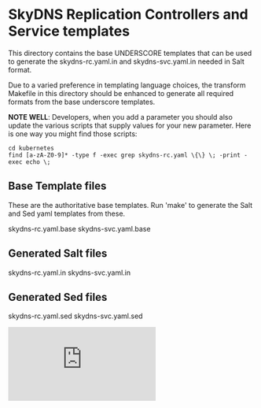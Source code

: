 # SkyDNS Replication Controllers and Service templates

This directory contains the base UNDERSCORE templates that can be used
to generate the skydns-rc.yaml.in and skydns-svc.yaml.in needed in Salt format.

Due to a varied preference in templating language choices, the transform
Makefile in this directory should be enhanced to generate all required
formats from the base underscore templates.

**NOTE WELL**: Developers, when you add a parameter you should also
update the various scripts that supply values for your new parameter.
Here is one way you might find those scripts:
```
cd kubernetes
find [a-zA-Z0-9]* -type f -exec grep skydns-rc.yaml \{\} \; -print -exec echo \;
```

## Base Template files

These are the authoritative base templates.
Run 'make' to generate the Salt and Sed yaml templates from these.

skydns-rc.yaml.base
skydns-svc.yaml.base

## Generated Salt files

skydns-rc.yaml.in
skydns-svc.yaml.in

## Generated Sed files

skydns-rc.yaml.sed
skydns-svc.yaml.sed

[![Analytics](https://kubernetes-site.appspot.com/UA-36037335-10/GitHub/cluster/addons/dns/README.md?pixel)]()
